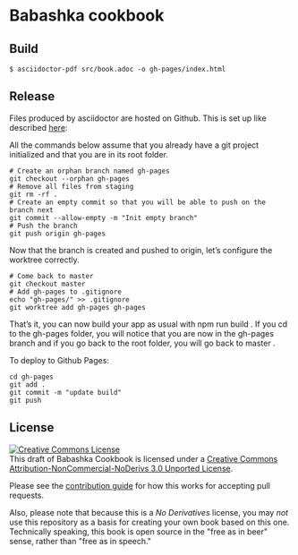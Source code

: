 # Babashka cookbook

## Build

``` shell
$ asciidoctor-pdf src/book.adoc -o gh-pages/index.html
```

## Release

Files produced by asciidoctor are hosted on Github. This is set up like
described
[here](https://medium.com/linagora-engineering/deploying-your-js-app-to-github-pages-the-easy-way-or-not-1ef8c48424b7):

All the commands below assume that you already have a git project initialized and that you are in its root folder.

```
# Create an orphan branch named gh-pages
git checkout --orphan gh-pages
# Remove all files from staging
git rm -rf .
# Create an empty commit so that you will be able to push on the branch next
git commit --allow-empty -m "Init empty branch"
# Push the branch
git push origin gh-pages
```

Now that the branch is created and pushed to origin, let’s configure the
worktree correctly.

```
# Come back to master
git checkout master
# Add gh-pages to .gitignore
echo "gh-pages/" >> .gitignore
git worktree add gh-pages gh-pages
```

That’s it, you can now build your app as usual with npm run build . If you cd to
the gh-pages folder, you will notice that you are now in the gh-pages branch and if
you go back to the root folder, you will go back to master .

To deploy to Github Pages:

```
cd gh-pages
git add .
git commit -m "update build"
git push
```

## License

<a rel="license"
href="http://creativecommons.org/licenses/by-nc-nd/3.0/deed.en_US"><img
alt="Creative Commons License" style="border-width:0"
src="http://i.creativecommons.org/l/by-nc-nd/3.0/88x31.png" /></a><br /><span
xmlns:dct="http://purl.org/dc/terms/" property="dct:title">This draft of
Babashka Cookbook</span> is licensed under a <a rel="license"
href="http://creativecommons.org/licenses/by-nc-nd/3.0/deed.en_US">Creative
Commons Attribution-NonCommercial-NoDerivs 3.0 Unported License</a>.


Please see the [contribution guide](CONTRIBUTING.md) for how this works for accepting pull requests.

Also, please note that because this is a *No Derivatives* license, you may *not*
use this repository as a basis for creating your own book based on this
one. Technically speaking, this book is open source in the "free as in beer"
sense, rather than "free as in speech."
